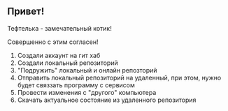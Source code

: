 ## Привет!

Тефтелька - замечательный котик!

Совершенно с этим согласен!

1. Создали аккаунт на гит хаб
2. Создали локальный репозиторий
3. "Подружить" локальный и онлайн репозторий
4. Отправить локальный репозиторий на удаленный, при этом, нужно будет связзать программу с сервисом
5. Провести изменения с "другого" компьютера
6. Скачать актуальное состояние из удаленного репозитория
